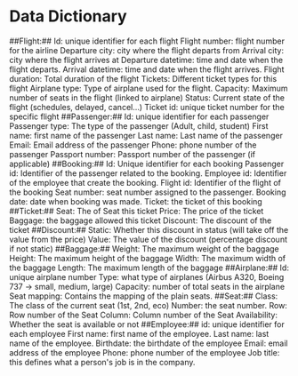 # Data Dictionary

##Flight:##
	Id: unique identifier for each flight
	Flight number: flight number for the airline
	Departure city:  city where the flight departs from
	Arrival city: city where	the flight arrives at
	Departure datetime: time and date when the flight departs.
	Arrival datetime: time and date when the flight arrives.
	Flight duration: Total duration of the flight
	Tickets: Different ticket types for this flight
	Airplane type: Type of airplane used for the flight.
	Capacity: Maximum number of seats in the flight (linked to airplane)
	Status: Current state of the flight (schedules, delayed, cancel…) 
	Ticket id: unique ticket number for the specific flight
##Passenger:##
	Id: unique identifier for each passenger
	Passenger type: The type of the passenger (Adult, child, student)
	First name: first name of the passenger
	Last name: Last name of the passenger
	Email: Email address of the passenger
	Phone: phone number of the passenger
	Passport number: Passport number of the passenger (if applicable)
##Booking:##
	Id: Unique identifier for each booking
	Passenger id: Identifier of the passenger related to the booking.
	Employee id: Identifier of the employee that create the booking.
	Flight id: Identifier of the flight of the booking
	Seat number: seat number assigned to the passenger.
	Booking date: 	date when booking was made.
	Ticket: the ticket of this booking
##Ticket:##
	Seat: The of Seat this ticket
	Price: The price of the ticket
	Baggage: the baggage allowed this ticket
	Discount: The discount of the ticket
##Discount:##
	Static: Whether this discount in status (will take off the value from the price)
	Value: The value of the discount (percentage discount if not static)
##Baggage:##
 	Weight: The maximum weight of the baggage
	Height: The maximum height of the baggage
	Width: The maximum width of the baggage
	Length: The maximum length of the baggage
##Airplane:##
	Id: unique airplane number
	Type: what type of airplanes (Airbus A320, Boeing 737 -> small, medium, large)
	Capacity: number of total seats in the airplane
	Seat mapping: Contains the mapping of the plain seats.
##Seat:## 
	Class: The class of the current seat (1st, 2nd, eco)
	Number: the seat number.
	Row: Row number of the Seat
	Column: Column number of the Seat
	Availability: Whether the seat is available or not
##Employee:##
	id: unique identifier for each employee
	First name: first name of the employee.
	Last name: last name of the employee.
	Birthdate: the birthdate of the employee
	Email: email address of the employee
	Phone: phone number of the employee
	Job title: this defines what a person's job is in the company. 

